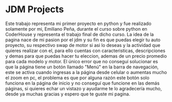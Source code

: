 # JDM Projects
Este trabajo representa mi primer proyecto en python y fue realizado solamente por mi, Emiliano Peña, durante el curso sobre python en CoderHouse y representa el trabajo final de dicho curso.
La idea de la pagina nace de mi pasion por el jdm y su fin es que puedas elegir tu auto proyecto, su respectivo swap de motor si asi lo deseas y la actividad que quieres realizar con el, para ello cuentas con caracteristicas, descripciones y demas para que puedas hacer tu eleccion, ademas de un precio promedio para cada modelo y motor.
El único error que no conseguí solucionar es que la página tiene un botón llamado "Menú" en la barra de navegación, este se activa cuando ingresas a la página desde celular o aumentas mucho el zoom en pc, el problema es que por alguna razón este botón solo funciona en la página de inicio y no conseguí que funcione en las demás páginas, si quieres echar un vistazo y ayudarme te lo agradecería mucho, desde ya muchas gracias y espero que te guste mi pagina.
